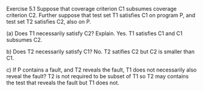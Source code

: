 Exercise 5.1
Suppose that coverage criterion C1 subsumes coverage criterion C2. Further suppose that test set T1 satisfies C1 on program P, and test set T2 satisfies C2, also on P.
	
(a) Does T1 necessarily satisfy C2? Explain.
Yes. T1 satisfies C1 and C1 subsumes C2.
	
b) Does T2 necessarily satisfy C1?
No. T2 satifies C2 but C2 is smaller than C1.
	
c) If P contains a fault, and T2 reveals the fault, T1 does not necessarily also reveal the fault?
T2 is not required to be subset of T1 so T2 may contains the test that reveals the fault but T1 does not.